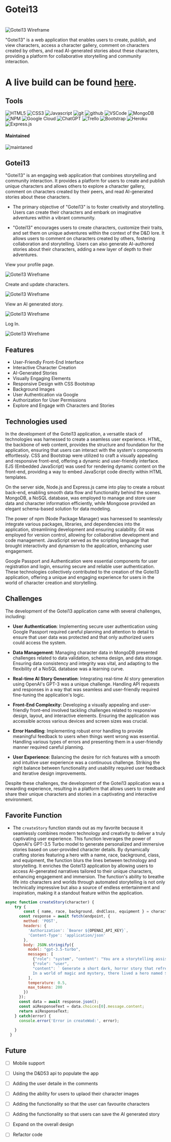 # Gotei13
# 

![Gotei13 Wireframe](/public/images/wireframe1.png)

"Gotei13" is a web application that enables users to create, publish, and view characters, access a character gallery, comment on characters created by others, and read AI-generated stories about these characters, providing a platform for collaborative storytelling and community interaction.

# A live build can be found [here](https://gotei13-61d7a1b24567.herokuapp.com/).

## Tools

![HTML5](https://img.shields.io/badge/html5-%23E34F26.svg?style=for-the-badge&logo=html5&logoColor=white)
![CSS3](https://img.shields.io/badge/css3-%231572B6.svg?style=for-the-badge&logo=css3&logoColor=white)
![Javascript](https://img.shields.io/badge/JavaScript-F7DF1E?style=for-the-badge&logo=javascript&logoColor=black)
![git](https://img.shields.io/badge/GIT-E44C30?style=for-the-badge&logo=git&logoColor=white)
![github](https://img.shields.io/badge/GitHub-100000?style=for-the-badge&logo=github&logoColor=white)
![VSCode](https://img.shields.io/badge/Visual_Studio_Code-0078D4?style=for-the-badge&logo=visual%20studio%20code&logoColor=white)
![MongoDB](https://img.shields.io/badge/MongoDB-4EA94B?style=for-the-badge&logo=mongodb&logoColor=white)
![NPM](https://img.shields.io/badge/npm-CB3837?style=for-the-badge&logo=npm&logoColor=white)
![Google Cloud](https://img.shields.io/badge/GoogleCloud-%234285F4.svg?style=for-the-badge&logo=google-cloud&logoColor=white)
![ChatGPT](https://img.shields.io/badge/chatGPT-74aa9c?style=for-the-badge&logo=openai&logoColor=white)
![Trello](https://img.shields.io/badge/Trello-%23026AA7.svg?style=for-the-badge&logo=Trello&logoColor=white)
![Bootstrap](https://img.shields.io/badge/bootstrap-%238511FA.svg?style=for-the-badge&logo=bootstrap&logoColor=white)
![Heroku](https://img.shields.io/badge/heroku-%23430098.svg?style=for-the-badge&logo=heroku&logoColor=white)
![Express.js](https://img.shields.io/badge/express.js-%23404d59.svg?style=for-the-badge&logo=express&logoColor=%2361DAFB)

#### Maintained
![maintaned](https://img.shields.io/badge/Maintained%3F-yes-green.svg)

## Gotei13

"Gotei13" is an engaging web application that combines storytelling and community interaction. It provides a platform for users to create and publish unique characters and allows others to explore a character gallery, comment on characters created by their peers, and read AI-generated stories about these characters.

- The primary objective of "Gotei13" is to foster creativity and storytelling. Users can create their characters and embark on imaginative adventures within a vibrant community.

- "Gotei13" encourages users to create characters, customize their traits, and set them on unique adventures within the context of the D&D lore.
It allows users to comment on characters created by others, fostering collaboration and storytelling.
Users can also generate AI-authored stories about their characters, adding a new layer of depth to their adventures.


View your profile page.

![Gotei13 Wireframe](/public/images/wireframe2.png)

 Create and update characters.

![Gotei13 Wireframe](/public/images/wireframe3.png)

View an AI generated story.

![Gotei13 Wireframe](/public/images/wireframe4.png)

Log In.

![Gotei13 Wireframe](/public/images/wireframe5.png)

## Features
- User-Friendly Front-End Interface
- Interactive Character Creation
- AI-Generated Stories
- Visually Engaging Elements
- Responsive Design with CSS Bootstrap
- Background Images
- User Authentication via Google
- Authorization for User Permissions
- Explore and Engage with Characters and Stories

## Technologies used

In the development of the Gotei13 application, a versatile stack of technologies was harnessed to create a seamless user experience. HTML, the backbone of web content, provides the structure and foundation for the application, ensuring that users can interact with the system's components effortlessly. CSS and Bootstrap were utilized to craft a visually appealing and responsive front-end, offering a dynamic and user-friendly interface. EJS (Embedded JavaScript) was used for rendering dynamic content on the front-end, providing a way to embed JavaScript code directly within HTML templates.

On the server side, Node.js and Express.js came into play to create a robust back-end, enabling smooth data flow and functionality behind the scenes. MongoDB, a NoSQL database, was employed to manage and store user data and character information efficiently, while Mongoose provided an elegant schema-based solution for data modeling.

The power of npm (Node Package Manager) was harnessed to seamlessly integrate various packages, libraries, and dependencies into the application, streamlining development and ensuring scalability. Git was employed for version control, allowing for collaborative development and code management. JavaScript served as the scripting language that brought interactivity and dynamism to the application, enhancing user engagement.

Google Passport and Authentication were essential components for user registration and login, ensuring secure and reliable user authentication. These technologies collectively contributed to the creation of the Gotei13 application, offering a unique and engaging experience for users in the world of character creation and storytelling.

## Challenges

The development of the Gotei13 application came with several challenges, including:

- **User Authentication**: Implementing secure user authentication using Google Passport required careful planning and attention to detail to ensure that user data was protected and that only authorized users could access the system.

- **Data Management**: Managing character data in MongoDB presented challenges related to data validation, schema design, and data storage. Ensuring data consistency and integrity was vital, and adapting to the flexibility of a NoSQL database was a learning curve.

- **Real-time AI Story Generation**: Integrating real-time AI story generation using OpenAI's GPT-3 was a unique challenge. Handling API requests and responses in a way that was seamless and user-friendly required fine-tuning the application's logic.

- **Front-End Complexity**: Developing a visually appealing and user-friendly front-end involved tackling challenges related to responsive design, layout, and interactive elements. Ensuring the application was accessible across various devices and screen sizes was crucial.

- **Error Handling**: Implementing robust error handling to provide meaningful feedback to users when things went wrong was essential. Handling various types of errors and presenting them in a user-friendly manner required careful planning.

- **User Experience**: Balancing the desire for rich features with a smooth and intuitive user experience was a continuous challenge. Striking the right balance between functionality and usability required user feedback and iterative design improvements.

Despite these challenges, the development of the Gotei13 application was a rewarding experience, resulting in a platform that allows users to create and share their unique characters and stories in a captivating and interactive environment.

## Favorite Function
- The `createStory` function stands out as my favorite because it seamlessly combines modern technology and creativity to deliver a truly captivating user experience. This function leverages the power of OpenAI's GPT-3.5 Turbo model to generate personalized and immersive stories based on user-provided character details. By dynamically crafting stories featuring a hero with a name, race, background, class, and equipment, the function blurs the lines between technology and storytelling. It enriches the Gotei13 application by allowing users to access AI-generated narratives tailored to their unique characters, enhancing engagement and immersion. The function's ability to breathe life into characters and worlds through automated storytelling is not only technically impressive but also a source of endless entertainment and inspiration, making it a standout feature within the application.

```js
async function createStory(character) {
    try {
        const { name, race, background, dndClass, equipment } = character;
      const response = await fetch(endpoint, {
        method: 'POST',
        headers: {
          'Authorization': `Bearer ${OPENAI_API_KEY}`,
          'Content-Type': 'application/json'
        },
        body: JSON.stringify({
          model: "gpt-3.5-turbo",
          messages: [
            {"role": "system", "content": "You are a storytelling assistant."},
            {"role": "user", 
            "content": ` Generate a short dark, horror story that refrences D&D lore and describe battles in detail based on the following prompt:
            In a world of magic and mystery, there lived a hero named ${name}. ${name} was a ${race} from a ${background} background, trained as a ${dndClass}. Equipped with ${equipment}, they embarked on a grand adventure. Describe their dark and grim journey and bone chilling encounters in captivating detail.`}
          ],
          temperature: 0.5,
          max_tokens: 200
        })
      });
      const data = await response.json();
      const aiResponseText = data.choices[0].message.content;
      return aiResponseText;  
    } catch(error) {
      console.error('Error in createWod:', error);
    
    }
  }


```

## Future
- [ ] Mobile support
- [ ] Using the D&D53 api to populate the app
- [ ] Adding the user detaile in the comments
- [ ] Adding the ability for users to uplaod their character images
- [ ] Adding the functionality so that the user can favourite characters
- [ ] Adding the functionality so that users can save the AI generated story
- [ ] Expand on the overall design
- [ ] Refactor code 

